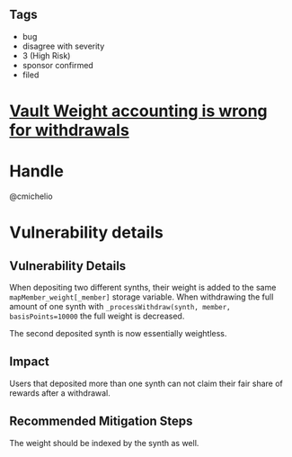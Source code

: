 ## Tags

- bug
- disagree with severity
- 3 (High Risk)
- sponsor confirmed
- filed

# [Vault Weight accounting is wrong for withdrawals](https://github.com/code-423n4/2021-04-vader-findings/issues/224) 

# Handle

@cmichelio


# Vulnerability details


## Vulnerability Details

When depositing two different synths, their weight is added to the same `mapMember_weight[_member]` storage variable.
When withdrawing the full amount of one synth with `_processWithdraw(synth, member, basisPoints=10000` the full weight is decreased.

The second deposited synth is now essentially weightless.

## Impact

Users that deposited more than one synth can not claim their fair share of rewards after a withdrawal.

## Recommended Mitigation Steps

The weight should be indexed by the synth as well.


